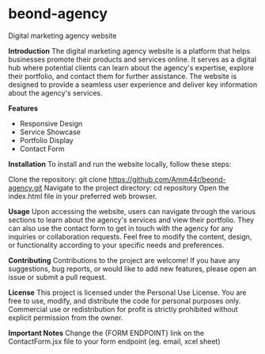 # beond-agency
Digital marketing agency website


**Introduction**
The digital marketing agency website is a platform that helps businesses promote their products and services online.
It serves as a digital hub where potential clients can learn about the agency's expertise, explore their portfolio, and contact them for further assistance.
The website is designed to provide a seamless user experience and deliver key information about the agency's services.


**Features**
- Responsive Design
- Service Showcase
- Portfolio Display
- Contact Form


**Installation**
To install and run the website locally, follow these steps:

Clone the repository: git clone https://github.com/Amm44r/beond-agency.git
Navigate to the project directory: cd repository
Open the index.html file in your preferred web browser.


**Usage**
Upon accessing the website, users can navigate through the various sections to learn about the agency's services and view their portfolio.
They can also use the contact form to get in touch with the agency for any inquiries or collaboration requests.
Feel free to modify the content, design, or functionality according to your specific needs and preferences.


**Contributing**
Contributions to the project are welcome! If you have any suggestions, bug reports, or would like to add new features, please open an issue or submit a pull request.


**License**
This project is licensed under the Personal Use License.
You are free to use, modify, and distribute the code for personal purposes only.
Commercial use or redistribution for profit is strictly prohibited without explicit permission from the owner.

**Important Notes**
Change the {FORM ENDPOINT} link on the ContactForm.jsx file to your form endpoint (eg. email, xcel sheet)
